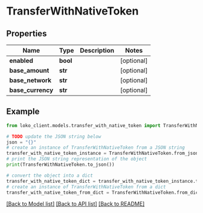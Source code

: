# TransferWithNativeToken


## Properties

Name | Type | Description | Notes
------------ | ------------- | ------------- | -------------
**enabled** | **bool** |  | [optional] 
**base_amount** | **str** |  | [optional] 
**base_network** | **str** |  | [optional] 
**base_currency** | **str** |  | [optional] 

## Example

```python
from loko_client.models.transfer_with_native_token import TransferWithNativeToken

# TODO update the JSON string below
json = "{}"
# create an instance of TransferWithNativeToken from a JSON string
transfer_with_native_token_instance = TransferWithNativeToken.from_json(json)
# print the JSON string representation of the object
print(TransferWithNativeToken.to_json())

# convert the object into a dict
transfer_with_native_token_dict = transfer_with_native_token_instance.to_dict()
# create an instance of TransferWithNativeToken from a dict
transfer_with_native_token_from_dict = TransferWithNativeToken.from_dict(transfer_with_native_token_dict)
```
[[Back to Model list]](../README.md#documentation-for-models) [[Back to API list]](../README.md#documentation-for-api-endpoints) [[Back to README]](../README.md)


